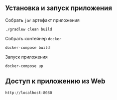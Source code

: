 ## Установка и запуск приложения

Собрать `jar` артефакт приложения
```
./gradlew clean build
```

Собрать контейнер `docker`
```
docker-compose build
```

Запуск приложения
```
docker-compose up
```

## Доступ к приложению из Web

```
http://localhost:8080
```
